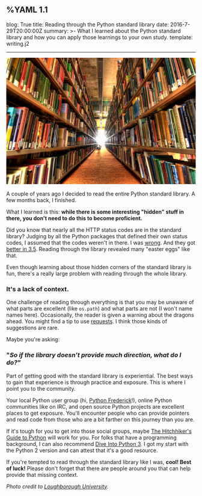 %YAML 1.1
---
blog: True
title: Reading through the Python standard library
date: 2016-7-29T20:00:00Z
summary: >-
  What I learned about the Python standard library
  and how you can apply those learnings to your own study.
template: writing.j2

---
<img class='book' src='library.jpg'>

A couple of years ago I decided to read the entire Python standard library.
A few months back, I finished.

What I learned is this:
**while there is some interesting "hidden" stuff in there,
you don't need to do this to become proficient.**

Did you know that nearly all the HTTP status codes are in the standard library?
Judging by all the Python packages that defined their own status codes,
I assumed that the codes weren't in there.
I was [wrong](https://docs.python.org/2/library/httplib.html).
And they got [better in 3.5](https://docs.python.org/3/library/http.html#http-status-codes).
Reading through the library revealed many "easter eggs" like that.

Even though learning about those hidden corners
of the standard library is fun,
there's a really large problem with reading through the whole library.

### It's a lack of context.

One challenge of reading through everything is that you may be unaware
of what parts are excellent (like `os.path`)
and what parts are not (I won't name names here).
Occasionally,
the reader is given a warning about the dragons ahead.
You might find a tip to use [requests](https://docs.python.org/3/library/urllib.request.html).
I think those kinds of suggestions are rare.

Maybe you're asking:

### "*So if the library doesn't provide much direction, what do I do?*"

Part of getting good with the standard library is experiential.
The best ways to gain that experience is through practice and exposure.
This is where I point you to the community.

Your local Python user group (hi, [Python Frederick](https://www.meetup.com/python-frederick/)!),
online Python communities like on IRC,
and open source Python projects
are excellent places to get exposure.
You'll encounter people who can provide pointers
and read code from those who are a bit farther on this journey than you are.

If it's tough for you to get into those social groups,
maybe [The Hitchhiker's Guide to Python](http://docs.python-guide.org/en/latest/)
will work for you.
For folks that have a programming background,
I can also recommend [Dive Into Python 3](http://www.diveintopython3.net/).
I got my start with the Python 2 version
and can attest that it's a good resource.

If you're tempted to read through the standard library like I was,
**cool! Best of luck!**
Please don't forget that there are people around you
that can help provide that missing context.

*Photo credit to
[Loughborough University](https://www.flickr.com/photos/loughboroughuniversitylibrary/6333984637).*
